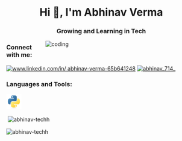 <h1 align="center">Hi 👋, I'm Abhinav Verma</h1>
<h3 align="center">Growing and Learning in Tech</h3>
<img align="right" alt="coding" width="400" src="https://media.tenor.com/NOYF3f82b_gAAAAC/programmer.gif">

<h3 align="left">Connect with me:</h3>
<p align="left">
<a href="https://linkedin.com/in/www.linkedin.com/in/ abhinav-verma-65b641248" target="blank"><img align="center" src="https://raw.githubusercontent.com/rahuldkjain/github-profile-readme-generator/master/src/images/icons/Social/linked-in-alt.svg" alt="www.linkedin.com/in/ abhinav-verma-65b641248" height="30" width="40" /></a>
<a href="https://instagram.com/abhinav_714_" target="blank"><img align="center" src="https://raw.githubusercontent.com/rahuldkjain/github-profile-readme-generator/master/src/images/icons/Social/instagram.svg" alt="abhinav_714_" height="30" width="40" /></a>
</p>

<h3 align="left">Languages and Tools:</h3>
<p align="left"> <a href="https://www.python.org" target="_blank" rel="noreferrer"> <img src="https://raw.githubusercontent.com/devicons/devicon/master/icons/python/python-original.svg" alt="python" width="40" height="40"/> </a> </p>

<p>&nbsp;<img align="center" src="https://github-readme-stats.vercel.app/api?username=abhinav-techh&show_icons=true&locale=en" alt="abhinav-techh" /></p>

<p><img align="center" src="https://github-readme-streak-stats.herokuapp.com/?user=abhinav-techh&" alt="abhinav-techh" /></p>

